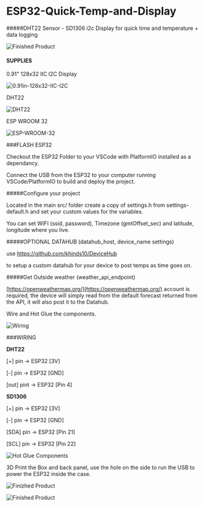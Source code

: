 # ESP32-Quick-Temp-and-Display
#####DHT22 Sensor - SD1306 i2c Display for quick time and temperature + data logging

![Finished Product](https://github.com/khinds10/ESP32-Quick-Temp-and-Display/blob/main/Construction/5.jpg)


#### SUPPLIES

0.91" 128x32 IIC I2C Display

![0.91in-128x32-IIC-I2C](https://github.com/khinds10/ESP32-Quick-Temp-and-Display/blob/main/Construction/0.91in-128x32-IIC-I2C.png)

DHT22

![DHT22](https://github.com/khinds10/ESP32-Quick-Temp-and-Display/blob/main/Construction/DHT22.png)

ESP WROOM 32

![ESP-WROOM-32](https://github.com/khinds10/ESP32-Quick-Temp-and-Display/blob/main/Construction/ESP-WROOM-32.png)


###FLASH ESP32

Checkout the ESP32 Folder to your VSCode with PlatformIO installed as a dependancy.

Connect the USB from the ESP32 to your computer running VSCode/PlatformIO to build and deploy the project.

#####Configure your project

Located in the main src/ folder create a copy of settings.h from settings-default.h and set your custom values for the variables.

You can set WIFI (ssid, password), Timezone (gmtOffset_sec) and latitude, longitude where you live.

#####OPTIONAL DATAHUB 
(datahub_host, device_name settings)

use [https://github.com/khinds10/DeviceHub ](https://github.com/khinds10/DeviceHub)

to setup a custom datahub for your device to post temps as time goes on.

#####Get Outside weather 
(weather_api_endpoint)

[https://openweathermap.org/](https://openweathermap.org/) account is required, the device will simply read from the default forecast returned from the API, it will also post it to the Datahub.

Wire and Hot Glue the components.

![Wiring](https://github.com/khinds10/ESP32-Quick-Temp-and-Display/blob/main/Construction/1.jpg)

###WIRING

__DHT22__

[+] pin -> ESP32 [3V]

[-] pin -> ESP32 [GND]

[out] pint -> ESP32 [Pin 4]

__SD1306__

[+] pin -> ESP32 [3V]

[-] pin -> ESP32 [GND]

[SDA] pin -> ESP32 [Pin 21]

[SCL] pin -> ESP32 [Pin 22]

![Hot Glue Components](https://github.com/khinds10/ESP32-Quick-Temp-and-Display/blob/main/Construction/2.jpg)

3D Print the Box and back panel, use the hole on the side to run the USB to power the ESP32 inside the case.

![Finizhed Product](https://github.com/khinds10/ESP32-Quick-Temp-and-Display/blob/main/Construction/3.jpg)

![Finished Product](https://github.com/khinds10/ESP32-Quick-Temp-and-Display/blob/main/Construction/4.jpg)
